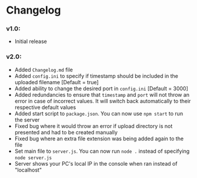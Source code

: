 # Changelog

### v1.0:
- Initial release

### v2.0:
- Added `Changelog.md` file
- Added `config.ini` to specify if timestamp should be included in the uploaded filename [Default = true]
- Added ability to change the desired port in `config.ini` [Default = 3000]
- Added redundancies to ensure that `timestamp` and `port` will not throw an error in case of incorrect values. It will switch back automatically to their respective default values
- Added start script to `package.json`. You can now use `npm start` to run the server
- Fixed bug where it would throw an error if upload directory is not presented and had to be created manually
- Fixed bug where an extra file extension was being added again to the file
- Set main file to `server.js`. You can now run `node .` instead of specifying `node server.js`
- Server shows your PC's local IP in the console when ran instead of "localhost"